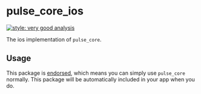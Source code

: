 # pulse_core_ios

[![style: very good analysis][very_good_analysis_badge]][very_good_analysis_link]

The ios implementation of `pulse_core`.

## Usage

This package is [endorsed][endorsed_link], which means you can simply use `pulse_core`
normally. This package will be automatically included in your app when you do.

[endorsed_link]: https://flutter.dev/docs/development/packages-and-plugins/developing-packages#endorsed-federated-plugin
[very_good_analysis_badge]: https://img.shields.io/badge/style-very_good_analysis-B22C89.svg
[very_good_analysis_link]: https://pub.dev/packages/very_good_analysis